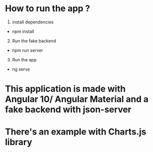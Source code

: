 # How to run the app ?

1. install dependencies 

  * npm install
  
2. Run the fake backend

  * npm run server 

3. Run the app

  * ng serve

# This application is made with Angular 10/ Angular Material and a fake backend with json-server
# There's an example with Charts.js library
